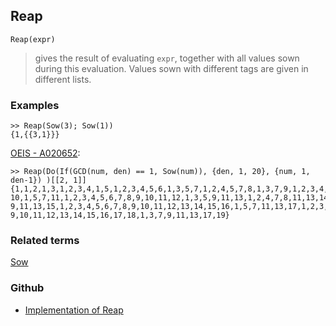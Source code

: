 ## Reap

```
Reap(expr)
```

> gives the result of evaluating `expr`, together with all values sown during this evaluation. Values sown with different tags are given in different lists.

### Examples

```
>> Reap(Sow(3); Sow(1))
{1,{{3,1}}}
```

[OEIS - A020652](https://oeis.org/A020652):

```
>> Reap(Do(If(GCD(num, den) == 1, Sow(num)), {den, 1, 20}, {num, 1, den-1}) )[[2, 1]] 
{1,1,2,1,3,1,2,3,4,1,5,1,2,3,4,5,6,1,3,5,7,1,2,4,5,7,8,1,3,7,9,1,2,3,4,5,6,7,8,9,
10,1,5,7,11,1,2,3,4,5,6,7,8,9,10,11,12,1,3,5,9,11,13,1,2,4,7,8,11,13,14,1,3,5,7, 
9,11,13,15,1,2,3,4,5,6,7,8,9,10,11,12,13,14,15,16,1,5,7,11,13,17,1,2,3,4,5,6,7,8,
9,10,11,12,13,14,15,16,17,18,1,3,7,9,11,13,17,19}
```

### Related terms
[Sow](Sow.md) 

### Github

* [Implementation of Reap](https://github.com/axkr/symja_android_library/blob/master/symja_android_library/matheclipse-core/src/main/java/org/matheclipse/core/builtin/Programming.java#L2381) 
